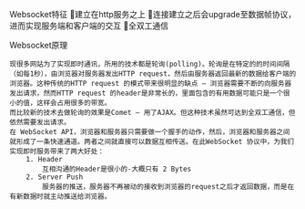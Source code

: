 Websocket特征
建立在http服务之上
连接建立之后会upgrade至数据帧协议，进而实现服务端和客户端的交互
全双工通信
 


Websocket原理

	现很多网站为了实现即时通讯，所用的技术都是轮询(polling)。轮询是在特定的的时间间隔（如每1秒），由浏览器对服务器发出HTTP request，然后由服务器返回最新的数据给客户端的浏览器。这种传统的HTTP request 的模式带来很明显的缺点 – 浏览器需要不断的向服务器发出请求，然而HTTP request 的header是非常长的，里面包含的有用数据可能只是一个很小的值，这样会占用很多的带宽。
	而比较新的技术去做轮询的效果是Comet – 用了AJAX。但这种技术虽然可达到全双工通信，但依然需要发出请求。
	在 WebSocket API，浏览器和服务器只需要做一个握手的动作，然后，浏览器和服务器之间就形成了一条快速通道。两者之间就直接可以数据互相传送。在此WebSocket 协议中，为我们实现即时服务带来了两大好处：
		1. Header
			互相沟通的Header是很小的-大概只有 2 Bytes
		2. Server Push
			服务器的推送，服务器不再被动的接收到浏览器的request之后才返回数据，而是在有新数据时就主动推送给浏览器。

